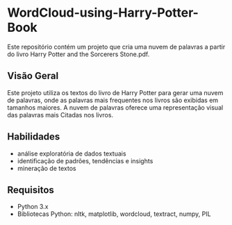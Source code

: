 # WordCloud-using-Harry-Potter-Book

Este repositório contém um projeto que cria uma nuvem de palavras a partir do livro Harry Potter and the Sorcerers Stone.pdf.

## Visão Geral

Este projeto utiliza os textos do livro de Harry Potter para gerar uma nuvem de palavras, onde as palavras mais frequentes nos livros são exibidas em tamanhos maiores.
A nuvem de palavras oferece uma representação visual das palavras mais Citadas nos livros.

## Habilidades
- análise exploratória de dados textuais
- identificação de padrões, tendências e insights
- mineração de textos

## Requisitos
- Python 3.x
- Bibliotecas Python: nltk, matplotlib, wordcloud, textract, numpy, PIL
  

